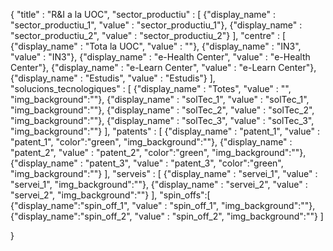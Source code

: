 { 
    "title" : "R&I a la UOC",
    "sector_productiu" : [
        {"display_name" : "sector_productiu_1", "value" : "sector_productiu_1"},
        {"display_name" : "sector_productiu_2", "value" : "sector_productiu_2"}
    ],
    "centre" : [
        {"display_name" : "Tota la UOC", "value" : ""}, 
        {"display_name" : "IN3", "value" : "IN3"}, 
        {"display_name" : "e-Health Center", "value" : "e-Health Center"}, 
        {"display_name" : "e-Learn Center", "value" : "e-Learn Center"}, 
        {"display_name" : "Estudis", "value" : "Estudis"}
    ],
    "solucions_tecnologiques" : [ 
        {"display_name" : "Totes", "value" : "", "img_background":""},
        {"display_name" : "solTec_1", "value" : "solTec_1", "img_background":""}, 
        {"display_name" : "solTec_2", "value" : "solTec_2", "img_background":""}, 
        {"display_name" : "solTec_3", "value" : "solTec_3", "img_background":""} 
    ],
    "patents" : [ 
        {"display_name" : "patent_1", "value" : "patent_1", "color":"green", "img_background":""}, 
        {"display_name" : "patent_2", "value" : "patent_2", "color":"green", "img_background":""}, 
        {"display_name" : "patent_3", "value" : "patent_3", "color":"green", "img_background":""}
    ], 
    "serveis" : [ 
        {"display_name" : "servei_1", "value" : "servei_1", "img_background":""}, 
        {"display_name" : "servei_2", "value" : "servei_2", "img_background":""}
    ],
    "spin_offs":[
        {"display_name":"spin_off_1", "value" : "spin_off_1", "img_background":""},
        {"display_name":"spin_off_2", "value" : "spin_off_2", "img_background":""}
    ]
  
}
